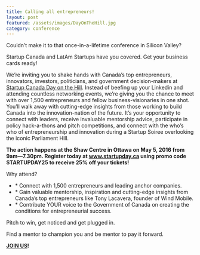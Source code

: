 ```yaml
---
title: Calling all entrepreneurs!
layout: post
featured: /assets/images/DayOnTheHill.jpg
category: conference
---
```


<p>
Couldn’t make it to that once-in-a-lifetime conference in Silicon Valley?
</p>

<p>
Startup Canada and LatAm Startups have you covered. Get your business cards ready!
</p>

<p>
We’re inviting you to shake hands with Canada’s top entrepreneurs, innovators, investors, politicians, and government decision-makers at <a href="https://www.startupday.ca">Startup Canada Day on the Hill</a>. Instead of beefing up your Linkedin and attending countless networking events, we’re giving you the chance to meet with over 1,500 entrepreneurs and fellow business-visionaries in one shot.  You’ll walk away with cutting-edge insights from those working to build Canada into the innovation-nation of the future. It’s your opportunity to connect with leaders, receive invaluable mentorship advice, participate in policy hack-a-thons and pitch competitions, and connect with the who’s who of entrepreneurship and innovation during a Startup Soiree overlooking the iconic Parliament Hill.
</p>

<p>
<strong>
The action happens at the Shaw Centre in Ottawa on May 5, 2016 from 9am&mdash;7.30pm. Register today at <a href="https://www.eventbrite.ca/e/startup-canada-day-on-the-hill-tickets-23115547224">www.startupday.ca</a> using promo code STARTUPDAY25 to receive 25% off your tickets!
</strong>
</p>

Why attend?
<ul>
<li>* Connect with 1,500 entrepreneurs and leading anchor companies.</li>
<li>* Gain valuable mentorship, inspiration and cutting-edge insights from Canada’s top entrepreneurs like Tony Lacavera, founder of Wind Mobile.</li>
<li>* Contribute YOUR voice to the Government of Canada on creating the conditions for entrepreneurial success.</li>
</ul>
Pitch to win, get noticed and get plugged in.

Find a mentor to champion you and be mentor to pay it forward.

<strong>
<a href="https://www.eventbrite.ca/e/startup-canada-day-on-the-hill-tickets-23115547224">JOIN US</a>!
</strong> 


